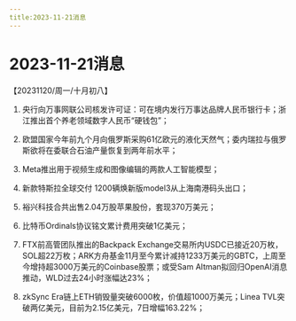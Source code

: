 ```yaml
---
title:2023-11-21消息
---
```

# 2023-11-21消息
【20231120/周一/十月初八】
1. 央行向万事网联公司核发许可证：可在境内发行万事达品牌人民币银行卡；浙江推出首个养老领域数字人民币“硬钱包”；

2. 欧盟国家今年前九个月向俄罗斯采购61亿欧元的液化天然气；委内瑞拉与俄罗斯欲将在委联合石油产量恢复到两年前水平；

3. Meta推出用于视频生成和图像编辑的两款人工智能模型；

4. 新款特斯拉全球交付 1200辆焕新版model3从上海南港码头出口；

5. 裕兴科技合共出售2.04万股苹果股份，套现370万美元；

6. 比特币Ordinals协议铭文累计费用突破1亿美元；

7. FTX前高管团队推出的Backpack Exchange交易所内USDC已接近20万枚，SOL超22万枚；ARK方舟基金11月至今累计减持1233万美元的GBTC，上周至今增持超3000万美元的Coinbase股票；或受Sam Altman拟回归OpenAI消息推动，WLD过去24小时涨幅达23%；

8. zkSync Era链上ETH销毁量突破6000枚，价值超1000万美元；Linea TVL突破两亿美元，目前为2.15亿美元，7日增幅163.22%；